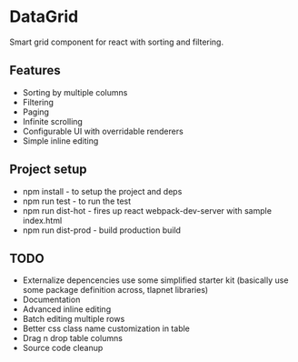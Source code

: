 # DataGrid

Smart grid component for react with sorting and filtering.

## Features

 * Sorting by multiple columns
 * Filtering
 * Paging
 * Infinite scrolling
 * Configurable UI with overridable renderers
 * Simple inline editing

## Project setup

 * npm install - to setup the project and deps
 * npm run test - to run the test
 * npm run dist-hot - fires up react webpack-dev-server with sample index.html
 * npm run dist-prod - build production build

## TODO

 * Externalize depencencies use some simplified starter kit (basically use some package definition across,
   tlapnet libraries)
 * Documentation
 * Advanced inline editing
 * Batch editing multiple rows
 * Better css class name customization in table
 * Drag n drop table columns
 * Source code cleanup
 